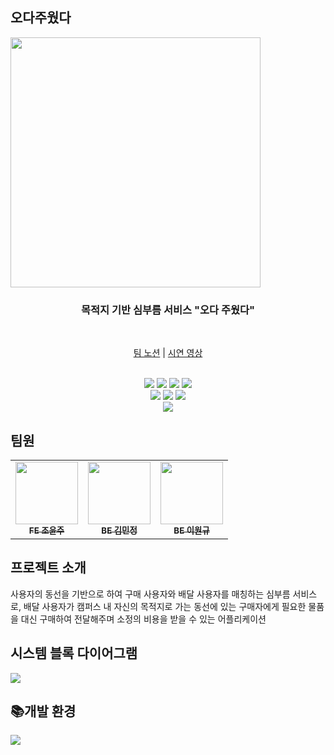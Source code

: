 ## 오다주웠다 
<img src="https://github.com/Team-Merona/Merona-Backend/assets/85729858/e14f081f-02e7-4f60-a3f3-8fe53dffa298" width="400" height="400"/>

<div align=center>
  
### 목적지 기반 심부름 서비스 "오다 주웠다"  
<br>


[팀 노션](https://bubbly-silicon-1b9.notion.site/2c6eb7aa93a84aee9d16a001ba3ecc95) | 
[시연 영상]()
</div>

<br>

<div align=center>
<img src="https://img.shields.io/badge/java-007396?style=for-the-badge&logo=java&logoColor=white">
<img src="https://img.shields.io/badge/springboot-6DB33F?style=for-the-badge&logo=springboot&logoColor=white">
<img src="https://img.shields.io/badge/AWS-232F3E?style=for-the-badge&logo=Amazon AWS&logoColor=white">
<img src="https://img.shields.io/badge/MySQL-4479A1?style=for-the-badge&logo=MySQL&logoColor=white">
<br>
<img src="https://img.shields.io/badge/Kotlin-7F52FF?style=for-the-badge&logo=Kotlin&logoColor=white">
<img src="https://img.shields.io/badge/Android Studio-3DDC84?style=for-the-badge&logo=Android Studio&logoColor=white">
<img src="https://img.shields.io/badge/firebase-FFCA28?style=for-the-badge&logo=firebase&logoColor=white">
<br>

<img src="https://img.shields.io/badge/swagger-85EA2D?style=for-the-badge&logo=swagger&logoColor=white">
  
</div>


## 팀원
<table>
  <tbody>
    <tr>
      <td align="center"><a href="https://github.com/choyunju"><img src="https://avatars.githubusercontent.com/u/99892677?v=4" width="100px;" alt=""/><br /><sub><b>FE 조윤주 </b></sub></a><br /></td>
      <td align="center"><a href="https://github.com/minjeongkk"><img src="https://avatars.githubusercontent.com/u/69973291?v=4" width="100px;" alt=""/><br /><sub><b>BE 김민정 </b></sub></a><br /></td>
      <td align="center"><a href="https://github.com/OneK-2"><img src="https://avatars.githubusercontent.com/u/85729858?v=4" width="100px;" alt=""/><br /><sub><b>BE 이원규 </b></sub></a><br /></td>
    </tr>
  </tbody>
</table>


## 프로젝트 소개
사용자의 동선을 기반으로 하여 구매 사용자와 배달 사용자를 매칭하는 심부름 서비스로, 배달 사용자가 캠퍼스 내 자신의 목적지로 가는 동선에 있는 구매자에게 필요한 물품을 대신 구매하여 전달해주며 소정의 비용을 받을 수 있는 어플리케이션

## 시스템 블록 다이어그램
<img src="https://github.com/Team-Merona/Merona-Backend/assets/85729858/600b6f90-54d8-46bc-8698-cd94011e7223"/>


## 📚개발 환경
<img src="https://github.com/Team-Merona/Merona-Backend/assets/85729858/ef75c50b-ee37-47d1-940d-df971216f68f"/>

